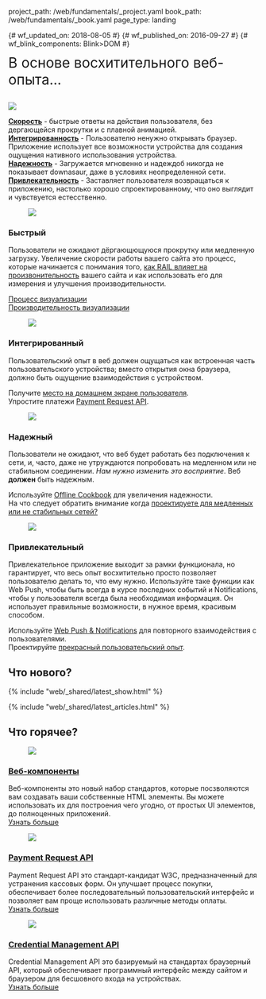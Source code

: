 project_path: /web/fundamentals/_project.yaml
book_path: /web/fundamentals/_book.yaml
page_type: landing

{# wf_updated_on: 2018-08-05 #}
{# wf_published_on: 2016-09-27 #}
{# wf_blink_components: Blink>DOM #}

<style>
  .wf-hot {padding-top: 0 !important;}
  .nope {display:none;}
  .wf-hero ul,
.devsite-landing-row-item-description-content ul {list-style: none;
padding-left: 0}
  .wf-hero > p {font-size: 2em; line-height: 1.2em; margin-top: 0}
</style>

<div class="wf-hero">
  <p>В основе восхитительного веб-опыта...</p>
  <img src="/web/images/hero-2x.png" class="attempt-right">
  <ul>
<li><span class="compare-yes"> <b><a href="#fast">Скорость</a></b> - быстрые
ответы на действия пользователя, без дергающейся прокрутки и с плавной
анимацией.</span></li>
    <li>
<span class="compare-yes"> <b><a href="#integrated">Интегрированность</a></b> -
Пользователю ненужно открывать браузер. Приложение использует все возможности
устройства для создания ощущения нативного использования устройства.</span>
</li>
    <li>
<span class="compare-yes"> <b><a href="#reliable">Надежность</a></b> -
Загружается мгновенно и надеждоб никогда не показывает downasaur, даже в
условиях неопределенной сети.</span>
</li>
    <li>
<span class="compare-yes"> <b><a href="#engaging">Привлекательность</a></b> -
Заставляет пользователя возвращаться к приложению, настолько хорошо
спроектированному, что оно выглядит и чувствуется естесственно.</span>
</li>
  </ul>
</div>

<h2 class="nope">Восхитительный веб-опыт...</h2>

<section class="devsite-landing-row devsite-landing-row-2-up
devsite-landing-row-cards">
  <div class="devsite-landing-row-group">
    <div class="devsite-landing-row-item" id="fast">
      <figure class="devsite-landing-row-item-image">
        <img src="/web/images/pwa-f-16x9.gif">
      </figure>
      <div class="devsite-landing-row-item-description">
        <h3>Быстрый</h3>
        <div class="devsite-landing-row-item-description-content">
<p>Пользователи не ожидают дёргающющуюся прокрутку или медленную
загрузку. Увеличение скорости работы вашего сайта это процесс, которые
начинается с понимания того, <a href="performance/rail">как RAIL влияет на
произвонительность</a> вашего сайта и как использовать его для измерения и
улучшения производительности.</p>
          <ul>
            <li>
<span class="compare-yes"></span> <a
href="performance/critical-rendering-path/">Процесс визуализации</a>
</li>
            <li>
<span class="compare-yes"></span> <a
href="performance/rendering/">Производительность визуализации</a>
</li>
          </ul>
        </div>
      </div>
    </div>
    <div class="devsite-landing-row-item" id="integrated">
      <figure class="devsite-landing-row-item-image">
        <img src="/web/images/pwa-i-16x9.gif">
      </figure>
      <div class="devsite-landing-row-item-description">
        <h3>Интегрированный</h3>
        <div class="devsite-landing-row-item-description-content">
<p>Пользовательский опыт в веб должен ощущаться как встроенная часть
пользовательского устройства; вместо открытия окна браузера, должно быть
ощущение взаимодействия с устройством.
          </p>
          <ul>
            <li>
<span class="compare-yes"> Получите <a href="app-install-banners/">место на
домашнем экране пользователя</a>.</span>
</li>
            <li>
<span class="compare-yes"> Упростите платежи <a href="payments/">Payment Request
API</a>.</span>
</li>
          </ul>
        </div>
      </div>
    </div>
  </div>
</section>

<section class="devsite-landing-row devsite-landing-row-2-up
devsite-landing-row-cards">
  <div class="devsite-landing-row-group">
    <div class="devsite-landing-row-item" id="reliable">
      <figure class="devsite-landing-row-item-image">
        <img src="/web/images/pwa-r-16x9.gif">
      </figure>
      <div class="devsite-landing-row-item-description">
        <h3>Надежный</h3>
        <div class="devsite-landing-row-item-description-content">
<p>Пользователи не ожидают, что веб будет работать без подключения к
сети, и, часто, даже не утруждаются попробовать на медленном или не стабильном
соединении.
<i>Нам нужно изменить это восприятие</i>. Веб <b>должен</b> быть
надежным.
          </p>
          <ul>
            <li>
<span class="compare-yes"> Используйте <a
href="instant-and-offline/offline-cookbook/">Offline Cookbook</a> для увеличения
надежности.</span>
</li>
            <li>
<span class="compare-yes"> На что следует обратить внимание когда <a
href="instant-and-offline/offline-ux">проектируете для медленных или не
стабильных сетей?</a>
</span>
</li>
          </ul>
        </div>
      </div>
    </div>
    <div class="devsite-landing-row-item" id="engaging">
      <figure class="devsite-landing-row-item-image">
        <img src="/web/images/pwa-e-16x9.gif">
      </figure>
      <div class="devsite-landing-row-item-description">
        <h3>Привлекательный</h3>
        <div class="devsite-landing-row-item-description-content">
<p>Привлекательное приложение выходит за рамки функционала, но
гарантирует, что весь опыт восхитительно просто позволяет пользователю делать
то, что ему нужно. Используйте таке функции как Web Push, чтобы быть всегда в
курсе последних событий и Notifications, чтобы у пользователя всегда была
необходимая информация. Он использует правильные возможности, в нужное время,
красивым способом.
          </p>
          <ul>
            <li>
<span class="compare-yes"> Используйте <a href="push-notifications/">Web Push &
Notifications</a> для повторного взаимодействия с пользователями.</span>
</li>
            <li>
<span class="compare-yes"> Проектируйте <a
href="design-and-ux/ux-basics/">прекрасный пользовательский опыт</a>.</span>
</li>
          </ul>
        </div>
      </div>
    </div>
  </div>
</section>

## Что нового?

{% include "web/_shared/latest_show.html" %}

{% include "web/_shared/latest_articles.html" %}

## Что горячее?

<section class="wf-hot devsite-landing-row devsite-landing-row-3-up
devsite-landing-row-cards">
  <div class="devsite-landing-row-group">
    <div class="devsite-landing-row-item" id="fast">
      <figure class="devsite-landing-row-item-image">
        <img src="images/web-comp.png">
      </figure>
      <div class="devsite-landing-row-item-description">
        <h3><a href="web-components/">Веб-компоненты</a></h3>
<div class="devsite-landing-row-item-description-content">Веб-компоненты
это новый набор стандартов, которые посзволяются  вам создавать ваши собственные
HTML элементы. Вы можете использовать их для построения чего угодно, от простых
UI элементов, до полноценных приложений.
        </div>
        <div class="devsite-landing-row-item-buttons">
<a href="web-components/" class="button button-white">Узнать
больше</a>
        </div>
      </div>
    </div>
    <!-- -->
    <div class="devsite-landing-row-item" id="integrated">
      <figure class="devsite-landing-row-item-image">
        <img src="images/pay-req.png">
      </figure>
      <div class="devsite-landing-row-item-description">
        <h3><a href="payments/">Payment Request API</a></h3>
<div class="devsite-landing-row-item-description-content">Payment
Request API это стандарт-кандидат W3C, предназначенный для устранения кассовых
форм. Он улучшает процесс покупки, обеспечивает более последовательный
пользовательский интерфейс и позволяет вам проще использовать различные методы
оплаты.
        </div>
        <div class="devsite-landing-row-item-buttons">
          <a href="payments/" class="button button-white">Узнать больше</a>
        </div>
      </div>
    </div>
    <!-- -->
    <div class="devsite-landing-row-item" id="fast">
      <figure class="devsite-landing-row-item-image">
        <img src="images/cred-mgt.png">
      </figure>
      <div class="devsite-landing-row-item-description">
<h3><a
href="/web/fundamentals/security/credential-management/">Credential Management
API</a></h3>
<div class="devsite-landing-row-item-description-content">Credential
Management API это базируемый на стандартах браузерный API, который обеспечивает
программный интерфейс между сайтом и браузером для бесшовного входа на
устройствах.</div>
        <div class="devsite-landing-row-item-buttons">
<a href="/web/fundamentals/security/credential-management/"
class="button button-white">Узнать больше</a>
        </div>
      </div>
    </div>
  </div>
</section>
